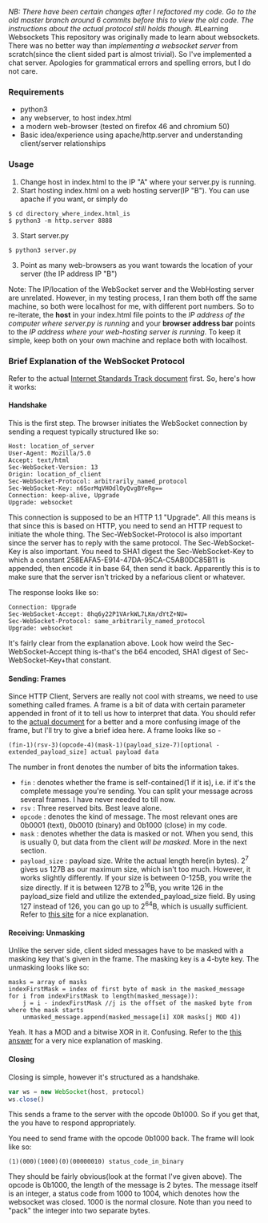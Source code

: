 _NB: There have been certain changes after I refactored my code. Go to the old master branch around 6 commits before this to view the old code. The instructions about the actual protocol still holds though._
#Learning Websockets
This repository was originally made to learn about websockets. There was no better way than *implementing a websocket server* from scratch(since the client sided part is almost trivial). So I've implemented a chat server.
Apologies for grammatical errors and spelling errors, but I do not care.

### Requirements
* python3
* any webserver, to host index.html
* a modern web-browser (tested on firefox 46 and chromium 50)
* Basic idea/experience using apache/http.server and understanding client/server relationships

### Usage
1. Change host in index.html to the IP "A" where your server.py is running.
2. Start hosting index.html on a web hosting server(IP "B"). You can use apache if you want, or simply do
```
$ cd directory_where_index.html_is
$ python3 -m http.server 8888
```
3. Start server.py
```
$ python3 server.py
```
3. Point as many web-browsers as you want towards the location of your server (the IP address IP "B")

Note: The IP/location of the WebSocket server and the WebHosting server are unrelated. However, in my testing process, I ran them both off the same machine, so both were localhost for me, with different port numbers.
So to re-iterate, the **host** in your index.html file points to the _IP address of the computer where server.py is running_ and your **browser address bar** points to the _IP address where your web-hosting server is running_.
To keep it simple, keep both on your own machine and replace both with localhost.


### Brief Explanation of the WebSocket Protocol

Refer to the actual [Internet Standards Track document][1] first.
So, here's how it works:

#### Handshake
This is the first step. The browser initiates the WebSocket connection by sending a request typically structured like so:
```
Host: location_of_server
User-Agent: Mozilla/5.0
Accept: text/html
Sec-WebSocket-Version: 13
Origin: location_of_client
Sec-WebSocket-Protocol: arbitrarily_named_protocol
Sec-WebSocket-Key: n6SorMqVHOdlOyQvgBYeRg==
Connection: keep-alive, Upgrade
Upgrade: websocket
```

This connection is supposed to be an HTTP 1.1 "Upgrade". All this means is that since this is based on HTTP, you need to send an HTTP request to initiate the whole thing.
The Sec-WebSocket-Protocol is also important since the server has to reply with the same protocol.
The Sec-WebSocket-Key is also important.
You need to SHA1 digest the Sec-WebSocket-Key to which a constant 258EAFA5-E914-47DA-95CA-C5AB0DC85B11 is appended, then encode it in base 64, then send it back. Apparently this is to make sure that the server isn't tricked by a nefarious client or whatever.

The response looks like so:
```
Connection: Upgrade
Sec-WebSocket-Accept: 8hq6y22P1VArkWL7LKm/dYtZ+NU=
Sec-WebSocket-Protocol: same_arbitrarily_named_protocol
Upgrade: websocket
```
It's fairly clear from the explanation above. Look how weird the Sec-WebSocket-Accept thing is-that's the b64 encoded, SHA1 digest of Sec-WebSocket-Key+that constant.

#### Sending: Frames
Since HTTP Client, Servers are really not cool with streams, we need to use something called frames. A frame is a bit of data with certain parameter appended in front of it to tell us how to interpret that data.
You should refer to the [actual document][1] for a better and a more confusing image of the frame, but I'll try to give a brief idea here.
A frame looks like so -
```
(fin-1)(rsv-3)(opcode-4)(mask-1)(payload_size-7)[optional - extended_payload_size] actual payload data
```
The number in front denotes the number of bits the information takes.
* ```fin``` : denotes whether the frame is self-contained(1 if it is), i.e. if it's the complete message you're sending. You can split your message across several frames. I have never needed to till now.  
* ```rsv``` : Three reserved bits. Best leave alone.
* ```opcode``` : denotes the kind of message. The most relevant ones are 0b0001 (text), 0b0010 (binary) and 0b1000 (close) in my code.
* ```mask``` : denotes whether the data is masked or not. When you send, this is usually 0, but data from the client *will be masked*. More in the next section.
* ```payload_size``` : payload size. Write the actual length here(in bytes). 2<sup>7</sup> gives us 127B as our maximum size, which isn't too much. However, it works slightly differently. If your size is between 0-125B, you write the size directly. If it is between 127B to 2<sup>16</sup>B, you write 126 in the payload_size field and utilize the extended_payload_size field. By using 127 instead of 126, you can go up to 2<sup>64</sup>B, which is usually sufficient. Refer to [this site](http://lucumr.pocoo.org/2012/9/24/websockets-101/) for a nice explanation.

#### Receiving: Unmasking

Unlike the server side, client sided messages have to be masked with a masking key that's given in the frame.
The masking key is a 4-byte key.
The unmasking looks like so:
```
masks = array of masks
indexFirstMask = index of first byte of mask in the masked_message
for i from indexFirstMask to length(masked_message)):
    j = i - indexFirstMask //j is the offset of the masked byte from where the mask starts
    unmasked_message.append(masked_message[i] XOR masks[j MOD 4])
```
Yeah. It has a MOD and a bitwise XOR in it. Confusing. Refer to the [this answer](http://stackoverflow.com/questions/8125507/how-can-i-send-and-receive-websocket-messages-on-the-server-side) for a very nice explanation of masking.

#### Closing
Closing is simple, however it's structured as a handshake.
```javascript
var ws = new WebSocket(host, protocol)
ws.close()
```

This sends a frame to the server with the opcode 0b1000. So if you get that, the you have to respond appropriately.

You need to send frame with the opcode 0b1000 back. The frame will look like so:
```
(1)(000)(1000)(0)(00000010) status_code_in_binary
```
They should be fairly obvious(look at the format I've given above).
The opcode is 0b1000, the length of the message is 2 bytes.
The message itself is an integer, a status code from 1000 to 1004, which denotes how the websocket was closed. 1000 is the normal closure. Note than you need to "pack" the integer into two separate bytes.


[1]:https://tools.ietf.org/html/rfc6455
